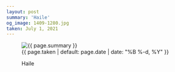 ```yaml
---
layout: post
summary: 'Haile'
og_image: 1409-1280.jpg
taken: July 1, 2021
---
```


<figure class="post">
<img alt="{{ page.summary }}" sizes="(min-width: 700px) 50vw, calc(100vw - 2rem)" src="{{ site.assets_url }}/1409-640.jpg" srcset="{{ site.assets_url }}/1409-320.jpg 320w, {{ site.assets_url }}/1409-640.jpg 640w, {{ site.assets_url }}/1409-960.jpg 960w, {{ site.assets_url }}/1409-1280.jpg 1280w"/>
<figcaption>
<time>{{ page.taken | default: page.date | date: "%B %-d, %Y" }}</time>
<p>Haile</p>
</figcaption>
</figure>
